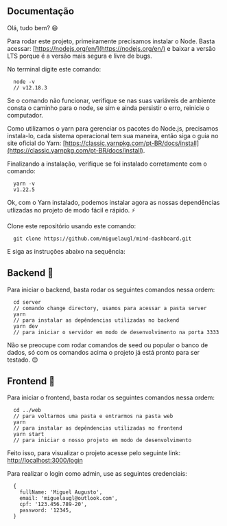 ## Documentação

Olá, tudo bem? :smile:

Para rodar este projeto, primeiramente precisamos instalar o Node.
Basta acessar: [https://nodejs.org/en/](https://nodejs.org/en/) e baixar a versão LTS porque é a versão mais segura e livre de bugs.

No terminal digite este comando:
```
  node -v
  // v12.18.3
```
Se o comando não funcionar, verifique se nas suas variáveis de ambiente consta o caminho para o node, se sim e ainda persistir o erro, reinicie o computador.

Como utilizamos o yarn para gerenciar os pacotes do Node.js, precisamos instala-lo, cada sistema operacional tem sua maneira, então siga o guia no site oficial do Yarn: [https://classic.yarnpkg.com/pt-BR/docs/install](https://classic.yarnpkg.com/pt-BR/docs/install).

Finalizando a instalação, verifique se foi instalado corretamente com o comando:
```
  yarn -v
  v1.22.5
```

Ok, com o Yarn instalado, podemos instalar agora as nossas dependências utlizadas no projeto de modo fácil e rápido. :zap:

Clone este repositório usando este comando:
```
  git clone https://github.com/miguelaugl/mind-dashboard.git
```

E siga as instruções abaixo na sequência:

## Backend :wrench:

Para iniciar o backend, basta rodar os seguintes comandos nessa ordem:
```
  cd server
  // comando change directory, usamos para acessar a pasta server
  yarn
  // para instalar as depêndencias utilizadas no backend
  yarn dev
  // para iniciar o servidor em modo de desenvolvimento na porta 3333
```

Não se preocupe com rodar comandos de seed ou popular o banco de dados, só com os comandos acima o projeto já está pronto para ser testado. :blush:

## Frontend :art:

Para iniciar o frontend, basta rodar os seguintes comandos nessa ordem:
```
  cd ../web
  // para voltarmos uma pasta e entrarmos na pasta web
  yarn
  // para instalar as depêndencias utilizadas no frontend
  yarn start
  // para iniciar o nosso projeto em modo de desenvolvimento
```

Feito isso, para visualizar o projeto acesse pelo seguinte link: [http://localhost:3000/login](http://localhost:3000/login)

Para realizar o login como admin, use as seguintes credenciais:
```
  {
    fullName: 'Miguel Augusto',
    email: 'miguelaugl@outlook.com',
    cpf: '123.456.789-20',
    password: '12345,
  }
```
